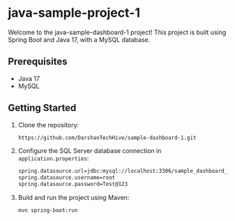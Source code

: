 # java-sample-project-1

Welcome to the java-sample-dashboard-1 project! This project is built using Spring Boot and Java 17, with a MySQL database.

## Prerequisites

- Java 17
- MySQL

## Getting Started

1. Clone the repository:

   ```bash
   https://github.com/DarshanTechHive/sample-dashboard-1.git

2. Configure the SQL Server database connection in `application.properties`:

   ```bash
   spring.datasource.url=jdbc:mysql://localhost:3306/sample_dashboard_1
   spring.datasource.username=root
   spring.datasource.password=Test@123

3. Build and run the project using Maven:

   ```bash
   mvn spring-boot:run
